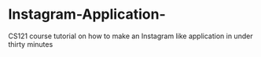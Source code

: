 # Instagram-Application-
CS121 course tutorial on how to make an Instagram like application in under thirty minutes
